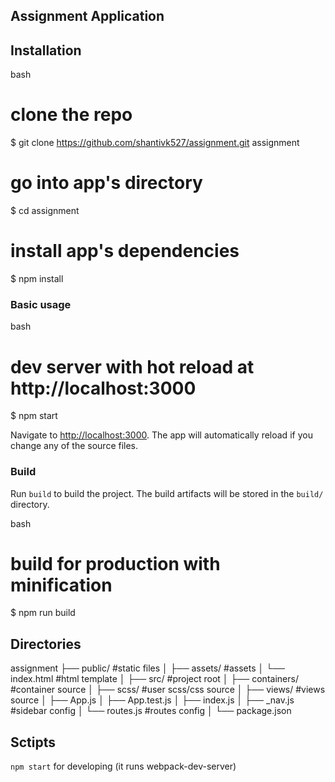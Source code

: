 ## Assignment Application

## Installation

bash
# clone the repo
$ git clone https://github.com/shantivk527/assignment.git   assignment

# go into app's directory
$ cd assignment

# install app's dependencies
$ npm install


### Basic usage

bash
# dev server  with hot reload at http://localhost:3000
$ npm start


Navigate to [http://localhost:3000](http://localhost:3000). The app will automatically reload if you change any of the source files.

### Build

Run `build` to build the project. The build artifacts will be stored in the `build/` directory.

bash
# build for production with minification
$ npm run build


## Directories


assignment
├── public/          #static files
│   ├── assets/      #assets
│   └── index.html   #html template
│
├── src/             #project root
│   ├── containers/  #container source
│   ├── scss/        #user scss/css source
│   ├── views/       #views source
│   ├── App.js
│   ├── App.test.js
│   ├── index.js
│   ├── _nav.js      #sidebar config
│   └── routes.js    #routes config
│
└── package.json


## Sctipts

`npm start` for developing (it runs webpack-dev-server)  
